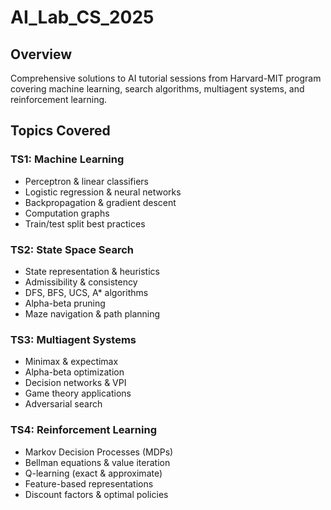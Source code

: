 # AI_Lab_CS_2025
## Overview
Comprehensive solutions to AI tutorial sessions from Harvard-MIT program covering machine learning, search algorithms, multiagent systems, and reinforcement learning.

## Topics Covered
### TS1: Machine Learning
* Perceptron & linear classifiers
* Logistic regression & neural networks
* Backpropagation & gradient descent
* Computation graphs
* Train/test split best practices

### TS2: State Space Search
* State representation & heuristics
* Admissibility & consistency
* DFS, BFS, UCS, A* algorithms
* Alpha-beta pruning
* Maze navigation & path planning

### TS3: Multiagent Systems
* Minimax & expectimax
* Alpha-beta optimization
* Decision networks & VPI
* Game theory applications
* Adversarial search

### TS4: Reinforcement Learning
* Markov Decision Processes (MDPs)
* Bellman equations & value iteration
* Q-learning (exact & approximate)
* Feature-based representations
* Discount factors & optimal policies
